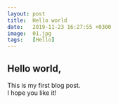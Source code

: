 ```yaml
---
layout: post
title:  Hello world
date:   2019-11-23 16:27:55 +0300
image:  01.jpg
tags:   [Hello]
---
```

## Hello world,    
This is my first blog post.    
I hope you like it!   
